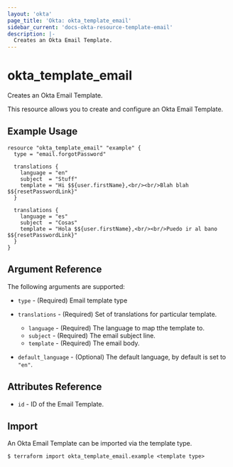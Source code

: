 ```yaml
---
layout: 'okta'
page_title: 'Okta: okta_template_email'
sidebar_current: 'docs-okta-resource-template-email'
description: |-
  Creates an Okta Email Template.
---
```


# okta_template_email

Creates an Okta Email Template.

This resource allows you to create and configure an Okta Email Template.

## Example Usage

```hcl
resource "okta_template_email" "example" {
  type = "email.forgotPassword"

  translations {
    language = "en"
    subject  = "Stuff"
    template = "Hi $${user.firstName},<br/><br/>Blah blah $${resetPasswordLink}"
  }

  translations {
    language = "es"
    subject  = "Cosas"
    template = "Hola $${user.firstName},<br/><br/>Puedo ir al bano $${resetPasswordLink}"
  }
}
```

## Argument Reference

The following arguments are supported:

- `type` - (Required) Email template type

- `translations` - (Required) Set of translations for particular template.

  - `language` - (Required) The language to map tthe template to.
  - `subject` - (Required) The email subject line.
  - `template` - (Required) The email body.

- `default_language` - (Optional) The default language, by default is set to `"en"`.

## Attributes Reference

- `id` - ID of the Email Template.

## Import

An Okta Email Template can be imported via the template type.

```
$ terraform import okta_template_email.example <template type>
```
